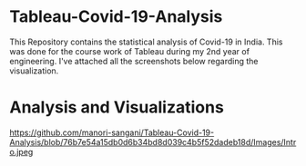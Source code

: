 # Tableau-Covid-19-Analysis

This Repository contains the statistical analysis of Covid-19 in India. This was done for the course work of Tableau during my 2nd year of engineering. I've attached all the screenshots below regarding the visualization.

# Analysis and Visualizations

https://github.com/manori-sangani/Tableau-Covid-19-Analysis/blob/76b7e54a15db0d6b34bd8d039c4b5f52dadeb18d/Images/Intro.jpeg
